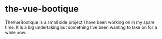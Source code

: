 # the-vue-bootique
TheVueBootique is a small side project I have been working on in my spare time. It is a big undertaking but something I've been wanting to take on for a while now. 
